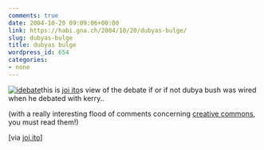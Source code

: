 ```yaml
---
comments: true
date: 2004-10-20 09:09:06+00:00
link: https://habi.gna.ch/2004/10/20/dubyas-bulge/
slug: dubyas-bulge
title: dubyas bulge
wordpress_id: 654
categories:
- none
---
```


[![idebate](https://habi.gna.ch/blog/images/idebate-tm.jpg)](https://habi.gna.ch/blog/images/idebate.gif)this is [joi ito](http://joi.ito.com/)s view of the debate if or if not dubya bush was wired when he debated with kerry..  


(with a really interesting flood of comments concerning [creative commons](http://www.creativecommons.org/), you must read them!)

[via [joi.ito](http://joi.ito.com/archives/2004/10/20/idebate.html)]
